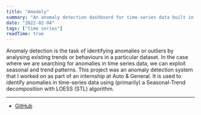 ```yaml
---
title: "Amodely"
summary: "An anomaly detection dashboard for time-series data built in Python"
date: "2022-02-04"
tags: ["time series"]
readTime: true
---
```


Anomaly detection is the task of identifying anomalies or outliers by analysing existing trends or behaviours in a particular dataset. In the case where we are searching for anomalies in time series data, we can exploit seasonal and trend patterns. This project was an anomaly detection system that I worked on as part of an internship at Auto & General. It is used to identify anomalies in time-series data using (primarily) a Seasonal-Trend decomposition with LOESS (STL) algorithm.

---

* <a href="https://github.com/LimaoC/amodely/" target="_blank">GitHub</a>
